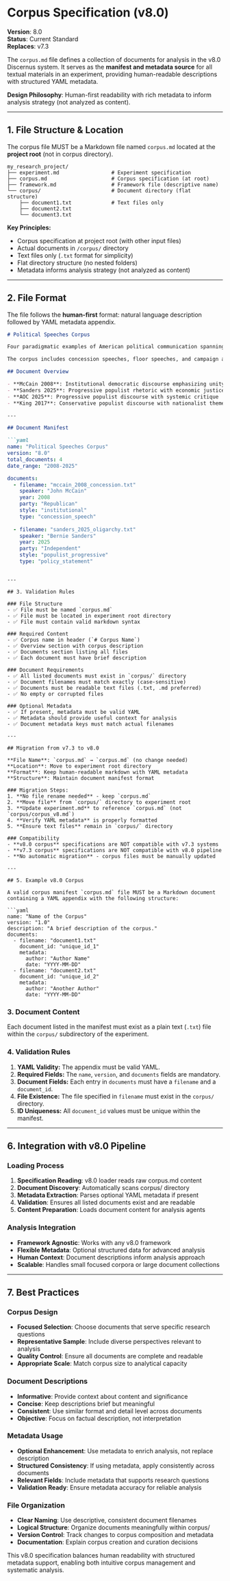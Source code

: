 # Corpus Specification (v8.0)

**Version**: 8.0  
**Status**: Current Standard  
**Replaces**: v7.3

The `corpus.md` file defines a collection of documents for analysis in the v8.0 Discernus system. It serves as the **manifest and metadata source** for all textual materials in an experiment, providing human-readable descriptions with structured YAML metadata.

**Design Philosophy**: Human-first readability with rich metadata to inform analysis strategy (not analyzed as content).

---

## 1. File Structure & Location

The corpus file MUST be a Markdown file named `corpus.md` located at the **project root** (not in corpus directory).

```
my_research_project/
├── experiment.md                 # Experiment specification
├── corpus.md                     # Corpus specification (at root)
├── framework.md                  # Framework file (descriptive name)
└── corpus/                       # Document directory (flat structure)
    ├── document1.txt             # Text files only
    ├── document2.txt
    └── document3.txt
```

**Key Principles:**
- Corpus specification at project root (with other input files)
- Actual documents in `/corpus/` directory
- Text files only (`.txt` format for simplicity)
- Flat directory structure (no nested folders)
- Metadata informs analysis strategy (not analyzed as content)

---

## 2. File Format

The file follows the **human-first** format: natural language description followed by YAML metadata appendix.

```markdown
# Political Speeches Corpus

Four paradigmatic examples of American political communication spanning institutional and populist approaches. Selected to represent key temporal moments and rhetorical styles in contemporary democratic discourse.

The corpus includes concession speeches, floor speeches, and campaign addresses that demonstrate different approaches to democratic engagement and public persuasion.

## Document Overview

- **McCain 2008**: Institutional democratic discourse emphasizing unity and norms
- **Sanders 2025**: Progressive populist rhetoric with economic justice themes  
- **AOC 2025**: Progressive populist discourse with systemic critique
- **King 2017**: Conservative populist discourse with nationalist themes

---

## Document Manifest

```yaml
name: "Political Speeches Corpus"
version: "8.0"
total_documents: 4
date_range: "2008-2025"

documents:
  - filename: "mccain_2008_concession.txt"
    speaker: "John McCain"
    year: 2008
    party: "Republican"
    style: "institutional"
    type: "concession_speech"
    
  - filename: "sanders_2025_oligarchy.txt"
    speaker: "Bernie Sanders"
    year: 2025
    party: "Independent"
    style: "populist_progressive"
    type: "policy_statement"
```
```

---

## 3. Validation Rules

### File Structure
- ✅ File must be named `corpus.md`
- ✅ File must be located in experiment root directory
- ✅ File must contain valid markdown syntax

### Required Content
- ✅ Corpus name in header (`# Corpus Name`)
- ✅ Overview section with corpus description
- ✅ Documents section listing all files
- ✅ Each document must have brief description

### Document Requirements  
- ✅ All listed documents must exist in `corpus/` directory
- ✅ Document filenames must match exactly (case-sensitive)
- ✅ Documents must be readable text files (.txt, .md preferred)
- ✅ No empty or corrupted files

### Optional Metadata
- ✅ If present, metadata must be valid YAML
- ✅ Metadata should provide useful context for analysis
- ✅ Document metadata keys must match actual filenames

---

## Migration from v7.3 to v8.0

**File Name**: `corpus.md` → `corpus.md` (no change needed)
**Location**: Move to experiment root directory
**Format**: Keep human-readable markdown with YAML metadata
**Structure**: Maintain document manifest format

### Migration Steps:
1. **No file rename needed** - keep `corpus.md`
2. **Move file** from `corpus/` directory to experiment root
3. **Update experiment.md** to reference `corpus.md` (not `corpus/corpus_v8.md`)
4. **Verify YAML metadata** is properly formatted
5. **Ensure text files** remain in `corpus/` directory

### Compatibility
- **v8.0 corpus** specifications are NOT compatible with v7.3 systems
- **v7.3 corpus** specifications are NOT compatible with v8.0 pipeline
- **No automatic migration** - corpus files must be manually updated

---

## 5. Example v8.0 Corpus

A valid corpus manifest `corpus.md` file MUST be a Markdown document containing a YAML appendix with the following structure:

```yaml
name: "Name of the Corpus"
version: "1.0"
description: "A brief description of the corpus."
documents:
  - filename: "document1.txt"
    document_id: "unique_id_1"
    metadata:
      author: "Author Name"
      date: "YYYY-MM-DD"
  - filename: "document2.txt"
    document_id: "unique_id_2"
    metadata:
      author: "Another Author"
      date: "YYYY-MM-DD"
```

### 3. Document Content

Each document listed in the manifest must exist as a plain text (`.txt`) file within the `corpus/` subdirectory of the experiment.

### 4. Validation Rules

1.  **YAML Validity:** The appendix must be valid YAML.
2.  **Required Fields:** The `name`, `version`, and `documents` fields are mandatory.
3.  **Document Fields:** Each entry in `documents` must have a `filename` and a `document_id`.
4.  **File Existence:** The file specified in `filename` must exist in the `corpus/` directory.
5.  **ID Uniqueness:** All `document_id` values must be unique within the manifest.

---

## 6. Integration with v8.0 Pipeline

### Loading Process
1. **Specification Reading**: v8.0 loader reads raw corpus.md content
2. **Document Discovery**: Automatically scans corpus/ directory
3. **Metadata Extraction**: Parses optional YAML metadata if present
4. **Validation**: Ensures all listed documents exist and are readable
5. **Content Preparation**: Loads document content for analysis agents

### Analysis Integration
- **Framework Agnostic**: Works with any v8.0 framework
- **Flexible Metadata**: Optional structured data for advanced analysis
- **Human Context**: Document descriptions inform analysis approach
- **Scalable**: Handles small focused corpora or large document collections

---

## 7. Best Practices

### Corpus Design
- **Focused Selection**: Choose documents that serve specific research questions
- **Representative Sample**: Include diverse perspectives relevant to analysis
- **Quality Control**: Ensure all documents are complete and readable
- **Appropriate Scale**: Match corpus size to analytical capacity

### Document Descriptions
- **Informative**: Provide context about content and significance
- **Concise**: Keep descriptions brief but meaningful
- **Consistent**: Use similar format and detail level across documents
- **Objective**: Focus on factual description, not interpretation

### Metadata Usage
- **Optional Enhancement**: Use metadata to enrich analysis, not replace description
- **Structured Consistency**: If using metadata, apply consistently across documents
- **Relevant Fields**: Include metadata that supports research questions
- **Validation Ready**: Ensure metadata accuracy for reliable analysis

### File Organization
- **Clear Naming**: Use descriptive, consistent document filenames
- **Logical Structure**: Organize documents meaningfully within corpus/
- **Version Control**: Track changes to corpus composition and metadata
- **Documentation**: Explain corpus creation and curation decisions

This v8.0 specification balances human readability with structured metadata support, enabling both intuitive corpus management and systematic analysis.
